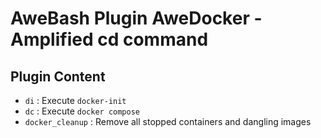 AweBash Plugin AweDocker - Amplified cd command
===============================================
 
Plugin Content
--------------

 - `di` : Execute `docker-init`
 - `dc` : Execute `docker compose`
 - `docker_cleanup` : Remove all stopped containers and dangling images